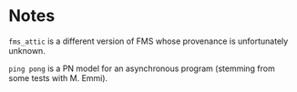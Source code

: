 # Notes

`fms_attic` is a different version of FMS whose provenance is unfortunately unknown.

`ping pong` is a PN model for an asynchronous program (stemming from some tests with M. Emmi).
